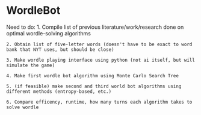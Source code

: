 # WordleBot
Need to do: 
    1. Compile list of previous literature/work/research done on optimal wordle-solving algorithms
    
    2. Obtain list of five-letter words (doesn't have to be exact to word bank that NYT uses, but should be close)
    
    3. Make wordle playing interface using python (not ai itself, but will simulate the game)
    
    4. Make first wordle bot algorithm using Monte Carlo Search Tree 
    
    5. (if feasible) make second and third world bot algorithms using different methods (entropy-based, etc.)
    
    6. Compare efficency, runtime, how many turns each algorithm takes to solve wordle
